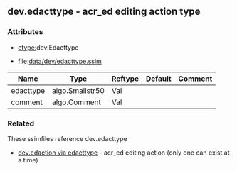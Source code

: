 ## dev.edacttype - acr_ed editing action type


### Attributes
<a href="#attributes"></a>
* [ctype:](/txt/ssimdb/dmmeta/ctype.md)dev.Edacttype

* file:[data/dev/edacttype.ssim](/data/dev/edacttype.ssim)

|Name|[Type](/txt/ssimdb/dmmeta/ctype.md)|[Reftype](/txt/ssimdb/dmmeta/reftype.md)|Default|Comment|
|---|---|---|---|---|
|edacttype|algo.Smallstr50|Val|
|comment|algo.Comment|Val|

### Related
<a href="#related"></a>
These ssimfiles reference dev.edacttype

* [dev.edaction via edacttype](/txt/ssimdb/dev/edaction.md) - acr_ed editing action (only one can exist at a time)

